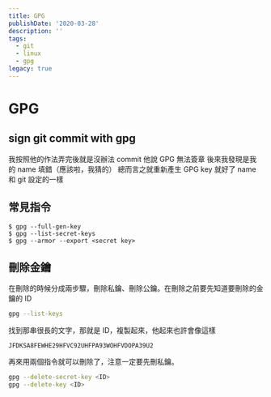 ```yaml
---
title: GPG
publishDate: '2020-03-28'
description: ''
tags:
  - git
  - linux
  - gpg
legacy: true
---
```


# GPG

## sign git commit with gpg

我按照他的作法弄完後就是沒辦法 commit
他說 GPG 無法簽章
後來我發現是我的 name 填錯（應該啦，我猜的）
總而言之就重新產生 GPG key 就好了
name 和 git 設定的一樣

## 常見指令

```
$ gpg --full-gen-key
$ gpg --list-secret-keys
$ gpg --armor --export <secret key>
```

## 刪除金鑰

在刪除的時候分成兩步驟，刪除私鑰、刪除公鑰。在刪除之前要先知道要刪除的金鑰的 ID

```bash
gpg --list-keys
```

找到那串很長的文字，那就是 ID，複製起來，他起來也許會像這樣

```
JFDKSA8FEWHE29HFVC92UHFPA93WOHFVDOPA39U2
```

再來用兩個指令就可以刪除了，注意一定要先刪私鑰。

```bash
gpg --delete-secret-key <ID>
gpg --delete-key <ID>
```
